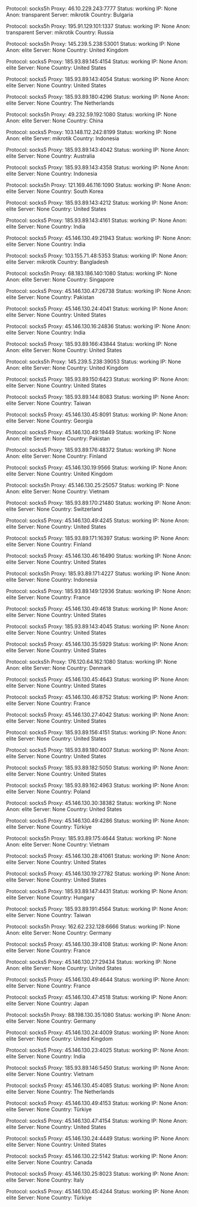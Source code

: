 Protocol: socks5h
Proxy: 46.10.229.243:7777
Status: working
IP: None
Anon: transparent
Server: mikrotik
Country: Bulgaria

Protocol: socks5h
Proxy: 195.91.129.101:1337
Status: working
IP: None
Anon: transparent
Server: mikrotik
Country: Russia

Protocol: socks5h
Proxy: 145.239.5.238:53001
Status: working
IP: None
Anon: elite
Server: None
Country: United Kingdom

Protocol: socks5
Proxy: 185.93.89.145:4154
Status: working
IP: None
Anon: elite
Server: None
Country: United States

Protocol: socks5
Proxy: 185.93.89.143:4054
Status: working
IP: None
Anon: elite
Server: None
Country: United States

Protocol: socks5
Proxy: 185.93.89.180:4296
Status: working
IP: None
Anon: elite
Server: None
Country: The Netherlands

Protocol: socks5h
Proxy: 49.232.59.192:1080
Status: working
IP: None
Anon: elite
Server: None
Country: China

Protocol: socks5
Proxy: 103.148.112.242:8199
Status: working
IP: None
Anon: elite
Server: mikrotik
Country: Indonesia

Protocol: socks5
Proxy: 185.93.89.143:4042
Status: working
IP: None
Anon: elite
Server: None
Country: Australia

Protocol: socks5
Proxy: 185.93.89.143:4358
Status: working
IP: None
Anon: elite
Server: None
Country: Indonesia

Protocol: socks5h
Proxy: 121.169.46.116:1090
Status: working
IP: None
Anon: elite
Server: None
Country: South Korea

Protocol: socks5
Proxy: 185.93.89.143:4212
Status: working
IP: None
Anon: elite
Server: None
Country: United States

Protocol: socks5
Proxy: 185.93.89.143:4161
Status: working
IP: None
Anon: elite
Server: None
Country: India

Protocol: socks5
Proxy: 45.146.130.49:21943
Status: working
IP: None
Anon: elite
Server: None
Country: India

Protocol: socks5
Proxy: 103.155.71.48:5353
Status: working
IP: None
Anon: elite
Server: mikrotik
Country: Bangladesh

Protocol: socks5h
Proxy: 68.183.186.140:1080
Status: working
IP: None
Anon: elite
Server: None
Country: Singapore

Protocol: socks5
Proxy: 45.146.130.47:26738
Status: working
IP: None
Anon: elite
Server: None
Country: Pakistan

Protocol: socks5
Proxy: 45.146.130.24:4041
Status: working
IP: None
Anon: elite
Server: None
Country: United States

Protocol: socks5
Proxy: 45.146.130.16:24836
Status: working
IP: None
Anon: elite
Server: None
Country: India

Protocol: socks5
Proxy: 185.93.89.166:43844
Status: working
IP: None
Anon: elite
Server: None
Country: United States

Protocol: socks5h
Proxy: 145.239.5.238:39053
Status: working
IP: None
Anon: elite
Server: None
Country: United Kingdom

Protocol: socks5
Proxy: 185.93.89.150:6423
Status: working
IP: None
Anon: elite
Server: None
Country: United States

Protocol: socks5
Proxy: 185.93.89.144:8083
Status: working
IP: None
Anon: elite
Server: None
Country: Taiwan

Protocol: socks5
Proxy: 45.146.130.45:8091
Status: working
IP: None
Anon: elite
Server: None
Country: Georgia

Protocol: socks5
Proxy: 45.146.130.49:19449
Status: working
IP: None
Anon: elite
Server: None
Country: Pakistan

Protocol: socks5
Proxy: 185.93.89.176:48372
Status: working
IP: None
Anon: elite
Server: None
Country: Finland

Protocol: socks5
Proxy: 45.146.130.19:9566
Status: working
IP: None
Anon: elite
Server: None
Country: United Kingdom

Protocol: socks5h
Proxy: 45.146.130.25:25057
Status: working
IP: None
Anon: elite
Server: None
Country: Vietnam

Protocol: socks5
Proxy: 185.93.89.170:21480
Status: working
IP: None
Anon: elite
Server: None
Country: Switzerland

Protocol: socks5
Proxy: 45.146.130.49:4245
Status: working
IP: None
Anon: elite
Server: None
Country: United States

Protocol: socks5
Proxy: 185.93.89.171:16397
Status: working
IP: None
Anon: elite
Server: None
Country: Finland

Protocol: socks5
Proxy: 45.146.130.46:16490
Status: working
IP: None
Anon: elite
Server: None
Country: United States

Protocol: socks5h
Proxy: 185.93.89.171:4227
Status: working
IP: None
Anon: elite
Server: None
Country: Indonesia

Protocol: socks5
Proxy: 185.93.89.149:12936
Status: working
IP: None
Anon: elite
Server: None
Country: France

Protocol: socks5
Proxy: 45.146.130.49:4618
Status: working
IP: None
Anon: elite
Server: None
Country: United States

Protocol: socks5
Proxy: 185.93.89.143:4045
Status: working
IP: None
Anon: elite
Server: None
Country: United States

Protocol: socks5
Proxy: 45.146.130.35:5929
Status: working
IP: None
Anon: elite
Server: None
Country: United States

Protocol: socks5h
Proxy: 176.120.64.162:1080
Status: working
IP: None
Anon: elite
Server: None
Country: Denmark

Protocol: socks5
Proxy: 45.146.130.45:4643
Status: working
IP: None
Anon: elite
Server: None
Country: United States

Protocol: socks5
Proxy: 45.146.130.46:8752
Status: working
IP: None
Anon: elite
Server: None
Country: France

Protocol: socks5
Proxy: 45.146.130.27:4042
Status: working
IP: None
Anon: elite
Server: None
Country: United States

Protocol: socks5
Proxy: 185.93.89.156:4151
Status: working
IP: None
Anon: elite
Server: None
Country: United States

Protocol: socks5
Proxy: 185.93.89.180:4007
Status: working
IP: None
Anon: elite
Server: None
Country: United States

Protocol: socks5
Proxy: 185.93.89.182:5050
Status: working
IP: None
Anon: elite
Server: None
Country: United States

Protocol: socks5
Proxy: 185.93.89.162:4963
Status: working
IP: None
Anon: elite
Server: None
Country: Poland

Protocol: socks5
Proxy: 45.146.130.30:38382
Status: working
IP: None
Anon: elite
Server: None
Country: United States

Protocol: socks5
Proxy: 45.146.130.49:4286
Status: working
IP: None
Anon: elite
Server: None
Country: Türkiye

Protocol: socks5h
Proxy: 185.93.89.175:4644
Status: working
IP: None
Anon: elite
Server: None
Country: Vietnam

Protocol: socks5
Proxy: 45.146.130.28:41061
Status: working
IP: None
Anon: elite
Server: None
Country: United States

Protocol: socks5
Proxy: 45.146.130.19:27782
Status: working
IP: None
Anon: elite
Server: None
Country: United States

Protocol: socks5
Proxy: 185.93.89.147:4431
Status: working
IP: None
Anon: elite
Server: None
Country: Hungary

Protocol: socks5
Proxy: 185.93.89.191:4564
Status: working
IP: None
Anon: elite
Server: None
Country: Taiwan

Protocol: socks5h
Proxy: 162.62.232.128:6666
Status: working
IP: None
Anon: elite
Server: None
Country: Germany

Protocol: socks5
Proxy: 45.146.130.39:4108
Status: working
IP: None
Anon: elite
Server: None
Country: France

Protocol: socks5
Proxy: 45.146.130.27:29434
Status: working
IP: None
Anon: elite
Server: None
Country: United States

Protocol: socks5
Proxy: 45.146.130.49:4644
Status: working
IP: None
Anon: elite
Server: None
Country: France

Protocol: socks5
Proxy: 45.146.130.47:4518
Status: working
IP: None
Anon: elite
Server: None
Country: Japan

Protocol: socks5h
Proxy: 88.198.130.35:1080
Status: working
IP: None
Anon: elite
Server: None
Country: Germany

Protocol: socks5
Proxy: 45.146.130.24:4009
Status: working
IP: None
Anon: elite
Server: None
Country: United Kingdom

Protocol: socks5
Proxy: 45.146.130.23:4025
Status: working
IP: None
Anon: elite
Server: None
Country: India

Protocol: socks5
Proxy: 185.93.89.146:5450
Status: working
IP: None
Anon: elite
Server: None
Country: Vietnam

Protocol: socks5
Proxy: 45.146.130.45:4085
Status: working
IP: None
Anon: elite
Server: None
Country: The Netherlands

Protocol: socks5
Proxy: 45.146.130.49:4153
Status: working
IP: None
Anon: elite
Server: None
Country: Türkiye

Protocol: socks5
Proxy: 45.146.130.47:4154
Status: working
IP: None
Anon: elite
Server: None
Country: United States

Protocol: socks5
Proxy: 45.146.130.24:4449
Status: working
IP: None
Anon: elite
Server: None
Country: United States

Protocol: socks5
Proxy: 45.146.130.22:5142
Status: working
IP: None
Anon: elite
Server: None
Country: Canada

Protocol: socks5
Proxy: 45.146.130.25:8023
Status: working
IP: None
Anon: elite
Server: None
Country: Italy

Protocol: socks5
Proxy: 45.146.130.45:4244
Status: working
IP: None
Anon: elite
Server: None
Country: Türkiye


